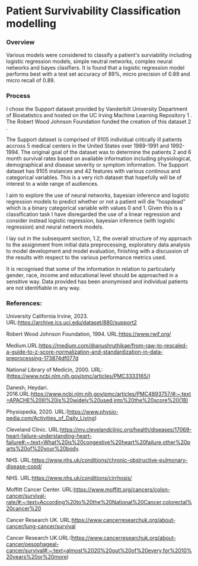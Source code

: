 # Patient Survivability Classification modelling

### Overview
Various models were considered to classify a patient's surviability including logistic regression models, simple neutral networks, complex neural networks and bayes clasifiers.
It is found that a logistic regression model performs best with a test set accuracy of 89%, micro precision of 0.89 and micro recall of 0.89.

### Process
I chose the Support dataset provided by Vanderbilt University Department of Biostatistics and hosted on the UC Irving Machine Learning Repository 1
 . The Robert Wood Johnson Foundation funded the creation of this dataset 2
 .

The Support dataset is comprised of 9105 individual critically ill patients accross 5 medical centers in the United States over 1989-1991 and 1992-1994. The original goal of the dataset was to determine the patients 2 and 6 month survival rates based on available information including physiological, demographical and disease severity or symptom information. The Support dataset has 9105 instances and 42 features with various continous and categorical variables. This is a very rich dataset that hopefully will be of interest to a wide range of audiences.

I aim to explore the use of neural networks, bayesian inference and logistic regression models to predict whether or not a patient will die "hospdead" which is a binary categorical variable with values 0 and 1. Given this is a classification task I have disregarded the use of a linear regression and consider instead logistic regression, bayesian inference (with logistic regression) and neural network models.

I lay out in the subsequent section, 1.2, the overall structure of my approach to the assignment from initial data preprocessing, exploratory data analysis to model development and model evaluation, finishing with a discussion of the results with respect to the various performance metrics used.

It is recognised that some of the information in relation to particularly gender, race, income and educational level should be approached in a sensitive way. Data provided has been anonymised and individual patients are not identifiable in any way.

### References:
University California Irvine, 2023. URL:https://archive.ics.uci.edu/dataset/880/support2

Robert Wood Johnson Foundation, 1994. URL:https://www.rwjf.org/

Medium.URL:https://medium.com/@anushruthikae/from-raw-to-rescaled-a-guide-to-z-score-normalization-and-standardization-in-data-preprocessing-173874df077d

National Library of Medicin, 2000. URL: (https://www.ncbi.nlm.nih.gov/pmc/articles/PMC3333165/)

Danesh, Heydari. 2016.URL:https://www.ncbi.nlm.nih.gov/pmc/articles/PMC4893757/#:~:text=APACHE%20III%20is%20widely%20used,into%20the%20score%20(18)

Physiopedia, 2020. URL:(https://www.physio-pedia.com/Activities_of_Daily_Living)

Cleveland Clinic. URL:https://my.clevelandclinic.org/health/diseases/17069-heart-failure-understanding-heart-failure#:~:text=What%20is%20congestive%20heart%20failure,other%20parts%20of%20your%20body.

NHS. URL:https://www.nhs.uk/conditions/chronic-obstructive-pulmonary-disease-copd/

NHS. URL:https://www.nhs.uk/conditions/cirrhosis/

Moffitt Cancer Center. URL:https://www.moffitt.org/cancers/colon-cancer/survival-rate/#:~:text=According%20to%20the%20National%20Cancer,colorectal%20cancer%20

Cancer Research UK. URL:https://www.cancerresearchuk.org/about-cancer/lung-cancer/survival

Cancer Research UK.URL:(https://www.cancerresearchuk.org/about-cancer/oesophageal-cancer/survival#:~:text=almost%2020%20out%20of%20every,for%2010%20years%20or%20more)
